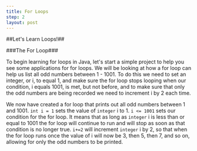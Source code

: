 ```yaml
---
title: For Loops
step: 2
layout: post
---
```


##Let's Learn Loops!##

###The For Loop###

To begin learning for loops in Java, let's start a simple project to help you see some applications for for loops.
We will be looking at how a for loop can help us list all odd numbers between 1 - 1001. To do this we need to set an
integer, or i, to equal 1, and make sure the for loop stops looping when our condition, i equals 1001, is met, but not 
before, and to make sure that only the odd numbers are being recorded we need to increment i by 2 each time.

<script src="https://gist.github.com/madhephaestus/8a06a5fd3f94c309ed78.js"></script>

We now have created a for loop that prints out all odd numbers between 1 and 1001. `int i = 1` sets the value of `integer`
i to 1. `i <= 1001` sets our condition for the for loop. It means that as long as `integer` i is less than or equal to
1001 the for loop will continue to run and will stop as soon as that condition is no longer true. `i+=2` will increment
`integer` i by 2, so that when the for loop runs once the value of i will now be 3, then 5, then 7, and so on, allowing 
for only the odd numbers to be printed.

